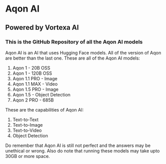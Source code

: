 # Aqon AI
## Powered by Vortexa AI
### This is the GitHub Repository of all the Aqon AI models

Aqon AI is an AI that uses Hugging Face models. All of the version of Aqon are better than the last one. These are all of the Aqon AI models:
1. Aqon 1 - 20B OSS
2. Aqon 1 - 120B OSS
3. Aqon 1.1 PRO - Image
4. Aqon 1.1 MAX - Video
5. Aqon 1.5 PRO - Image
6. Aqon 1.5 - Object Detection
7. Aqon 2 PRO - 685B

These are the capabilities of Aqon AI:
1. Text-to-Text
2. Text-to-Image
3. Text-to-Video
4. Object Detection

Do remember that Aqon AI is still not perfect and the answers may be unethical or wrong. Also do note that running these models may take upto 30GB or more space. 
